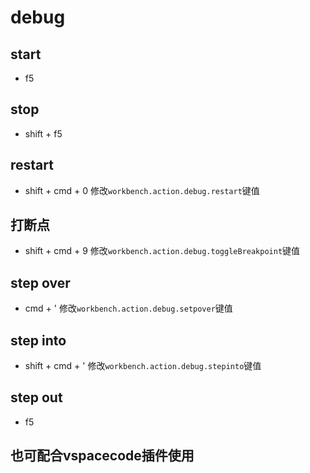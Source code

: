 # debug

## start
- f5

## stop
- shift + f5

## restart
- shift + cmd + 0
修改`workbench.action.debug.restart`键值

## 打断点
- shift + cmd + 9
修改`workbench.action.debug.toggleBreakpoint`键值

## step over
- cmd + '
修改`workbench.action.debug.setpover`键值

## step into
- shift + cmd + ' 
修改`workbench.action.debug.stepinto`键值

## step out
- f5

## 也可配合vspacecode插件使用
